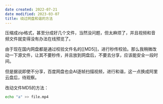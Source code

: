 ```yaml
---
date created: 2022-07-21
date modified: 2023-03-07
title: 绕过网盘和谐的方法
---
```


压缩成zip格式，甚至分成好几个文件，当然没问题，但太麻烦了，并且视频和音频文件就变得没有办法在线预览了。

由于现在国内网盘都是通过校验文件名的[[MD5]]，进行秒传校验。那么我稍微改动一下源文件，让其不要秒传，并且放到网盘后，不要去分享，应该能安全一段时间。

但是据说即使不分享，百度网盘也会AI逐帧扫描视频，进行和谐，这一点换成阿里云盘后，待观察。

改动文件MD5的方法：

```bash
echo "a" >> file.mp4
```
